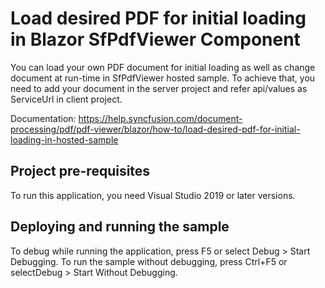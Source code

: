 # Load desired PDF for initial loading in Blazor SfPdfViewer Component
You can load your own PDF document for initial loading as well as change document at run-time in SfPdfViewer hosted sample. To achieve that, you need to add your document in the server project and refer api/values as ServiceUrl in client project. 

Documentation: https://help.syncfusion.com/document-processing/pdf/pdf-viewer/blazor/how-to/load-desired-pdf-for-initial-loading-in-hosted-sample

## Project pre-requisites
To run this application, you need Visual Studio 2019 or later versions.

## Deploying and running the sample
To debug while running the application, press F5 or select Debug > Start Debugging. To run the sample without debugging, press Ctrl+F5 or selectDebug > Start Without Debugging.